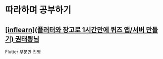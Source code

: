 # 따라하며 공부하기

## [[inflearn](플러터와 장고로 1시간만에 퀴즈 앱/서버 만들기) 권태뽕님](https://www.inflearn.com/course/%ED%94%8C%EB%9F%AC%ED%84%B0-%EC%9E%A5%EA%B3%A0-%ED%80%B4%EC%A6%88%EC%95%B1-%EC%84%9C%EB%B2%84-%ED%92%80%EC%8A%A4%ED%83%9D/dashboard)

Flutter 부분만 진행
